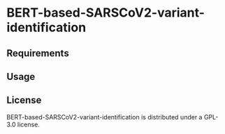 # BERT-based-SARSCoV2-variant-identification

## Requirements


## Usage


## License
BERT-based-SARSCoV2-variant-identification is distributed under a GPL-3.0 license.